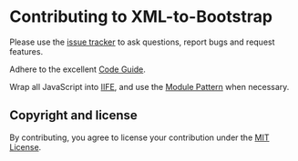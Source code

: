 # Contributing to XML-to-Bootstrap

Please use the [issue tracker](https://github.com/acch/XML-to-bootstrap/issues) to ask questions, report bugs and request features.

Adhere to the excellent [Code Guide](http://codeguide.co/).

Wrap all JavaScript into [IIFE](http://benalman.com/news/2010/11/immediately-invoked-function-expression/), and use the [Module Pattern](http://www.adequatelygood.com/JavaScript-Module-Pattern-In-Depth.html) when necessary.

## Copyright and license

By contributing, you agree to license your contribution under the [MIT License](LICENSE).
